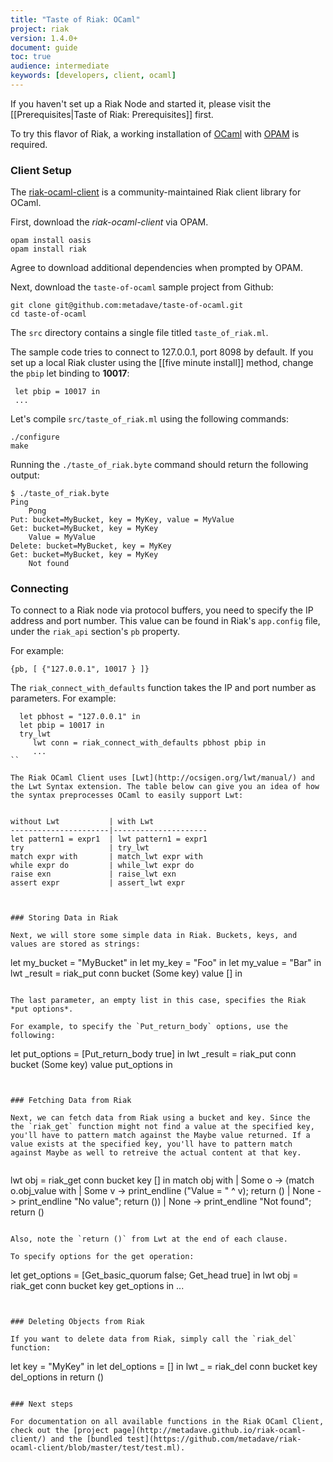 ```yaml
---
title: "Taste of Riak: OCaml"
project: riak
version: 1.4.0+
document: guide
toc: true
audience: intermediate
keywords: [developers, client, ocaml]
---
```


If you haven't set up a Riak Node and started it, please visit the
[[Prerequisites|Taste of Riak: Prerequisites]] first.

To try this flavor of Riak, a working installation of [OCaml](http://ocaml.org/) with [OPAM](http://opam.ocamlpro.com/doc/Quick_Install.html) is required. 

### Client Setup

The [riak-ocaml-client](http://metadave.github.io/riak-ocaml-client/) is a community-maintained Riak client library for OCaml.

First, download the *riak-ocaml-client* via OPAM.

```
opam install oasis
opam install riak
```

Agree to download additional dependencies when prompted by OPAM.


Next, download the `taste-of-ocaml` sample project from Github:

```
git clone git@github.com:metadave/taste-of-ocaml.git
cd taste-of-ocaml
```

The `src` directory contains a single file titled `taste_of_riak.ml`.

The sample code tries to connect to 127.0.0.1, port 8098 by default. If you set up a local Riak cluster using the [[five minute install]] method,
change the `pbip` let binding to **10017**:

```
 let pbip = 10017 in
 ...
```

Let's compile `src/taste_of_riak.ml` using the following commands:

```
./configure
make
```

Running the `./taste_of_riak.byte` command should return the following output:

```
$ ./taste_of_riak.byte
Ping
	Pong
Put: bucket=MyBucket, key = MyKey, value = MyValue
Get: bucket=MyBucket, key = MyKey
	Value = MyValue
Delete: bucket=MyBucket, key = MyKey
Get: bucket=MyBucket, key = MyKey
	Not found
```

### Connecting

To connect to a Riak node via protocol buffers, you need to specify the IP address and port number. This value can be found in Riak's `app.config` file, under the `riak_api` section's `pb` property.

For example:
	
	{pb, [ {"127.0.0.1", 10017 } ]}


The `riak_connect_with_defaults` function takes the IP and port number as parameters.
For example:

```
  let pbhost = "127.0.0.1" in
  let pbip = 10017 in
  try_lwt
     lwt conn = riak_connect_with_defaults pbhost pbip in
     ...
``

The Riak OCaml Client uses [Lwt](http://ocsigen.org/lwt/manual/) and the Lwt Syntax extension. The table below can give you an idea of how the syntax preprocesses OCaml to easily support Lwt:


without Lwt           | with Lwt
----------------------|---------------------
let pattern1 = expr1  |	lwt pattern1 = expr1
try                   | try_lwt
match expr with       | match_lwt expr with
while expr do         | while_lwt expr do
raise exn             | raise_lwt exn
assert expr	          | assert_lwt expr



### Storing Data in Riak

Next, we will store some simple data in Riak. Buckets, keys, and values are stored as strings:

```
let my_bucket = "MyBucket" in
let my_key = "Foo" in
let my_value = "Bar" in
lwt _result = riak_put conn bucket (Some key) value [] in
```

The last parameter, an empty list in this case, specifies the Riak *put options*. 

For example, to specify the `Put_return_body` options, use the following:

```
let put_options = [Put_return_body true] in
lwt _result = riak_put conn bucket (Some key) value put_options in
```


### Fetching Data from Riak

Next, we can fetch data from Riak using a bucket and key. Since the the `riak_get` function might not find a value at the specified key, you'll have to pattern match against the Maybe value returned. If a value exists at the specified key, you'll have to pattern match against Maybe as well to retreive the actual content at that key.


```
 lwt obj = riak_get conn bucket key [] in
  match obj with
      | Some o ->
          (match o.obj_value with
              | Some v -> print_endline ("Value = " ^ v);
                          return ()
              | None -> print_endline "No value";
                        return ())
      | None -> print_endline "Not found";
                return ()
```

Also, note the `return ()` from Lwt at the end of each clause. 

To specify options for the get operation:

```
let get_options = [Get_basic_quorum false; Get_head true] in
lwt obj = riak_get conn bucket key get_options in
...
```


### Deleting Objects from Riak

If you want to delete data from Riak, simply call the `riak_del` function:

```
let key = "MyKey" in
let del_options = [] in
lwt _ = riak_del conn bucket key del_options in
    return ()
```

### Next steps

For documentation on all available functions in the Riak OCaml Client, check out the [project page](http://metadave.github.io/riak-ocaml-client/) and the [bundled test](https://github.com/metadave/riak-ocaml-client/blob/master/test/test.ml).
